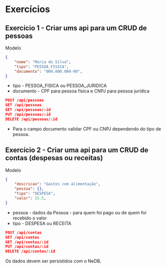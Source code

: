 # Exercícios

## Exercício 1 - Criar ums api para um CRUD de pessoas

Modelo

```json
{
    "nome": "Maria da Silva",
    "tipo": "PESSOA_FISICA",
    "documento": "000.000.000-00", 
}
```
* tipo - PESSOA_FISICA ou PESSOA_JURIDICA
* documento - CPF para pessoa física e CNPJ para pessoa jurídica

```json
POST /api/pessoas
GET /api/pessoas
GET /api/pessoas/:id
PUT /api/pessoas/:id
DELETE /api/pessoas/:id
```

* Para o campo documento validar CPF ou CNPJ dependendo do tipo de pessoa.

## Exercício 2 - Criar uma api para um CRUD de contas (despesas ou receitas)

Modelo

```json
{
    "descricao": "Gastos com alimentação",
    "pessoa": {}, 
    "tipo": "DESPESA", 
    "valor": 15.5,
}
```

* pessoa - dados da Pessoa - para quem foi pago ou de quem foi recebido o valor
* tipo - DESPESA ou RECEITA


``` json
POST /api/contas
GET /api/contas
GET /api/contas/:id
PUT /api/contas/:id
DELETE /api/contas/:id
```

Os dados devem ser persistidos com o NeDB.